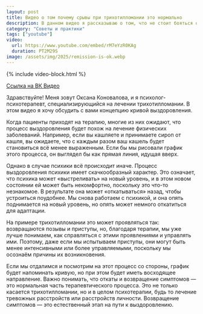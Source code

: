 ```yaml
---
layout: post
title: Видео о том почему срывы при трихотилломании это нормально
description: В данном видео я рассказываю о том, что не стоит бояться откатов и это является нормальным процессом выздоровления от трихотилломании
category: "Советы и практики"
tags: ["youtube"]
video:
  url: https://www.youtube.com/embed/rM7eYzR0KAg
  duration: PT2M29S
image: /assets/img/2025/remission-is-ok.webp
---
```


{% include video-block.html %}

<a href="https://vkvideo.ru/video-211245681_456239032" rel="nofollow" target="_blank">Ссылка на ВК Видео</a>

Здравствуйте! Меня зовут Оксана Коновалова, и я психолог-психотерапевт, специализирующийся на лечении трихотилломании. В этом видео я хочу обсудить с вами концепцию кривой выздоровления.

Когда пациенты приходят на терапию, многие из них ожидают, что процесс выздоровления будет похож на лечение физических заболеваний. Например, если вы кашляете и принимаете сироп от кашля, вы ожидаете, что с каждым разом ваш кашель будет становиться всё менее выраженным. Если бы мы рисовали график этого процесса, он выглядел бы как прямая линия, идущая вверх.

Однако в случае психики всё происходит иначе. Процесс выздоровления психики имеет скачкообразный характер. Это означает, что психика может «выстреливать» на новый уровень, и в этом новом состоянии ей может быть некомфортно, поскольку это что-то незнакомое. В результате она может «откатываться» назад, чтобы устроиться поудобнее. Мы снова работаем с психикой, и она опять поднимается на новый уровень, но опять может немного откатиться для адаптации.

На примере трихотилломании это может проявляться так: возвращаются позывы и приступы, но, благодаря терапии, мы уже лучше понимаем, как справляться с этими проявлениями и управлять ими. Поэтому, даже если мы испытываем приступы, они могут быть менее интенсивными или более управляемыми, поскольку мы осознаём причины их возникновения.

Если мы отдалимся и посмотрим на этот процесс со стороны, график будет напоминать кривую, но при этом будет иметь восходящее направление. Важно понимать, что откаты и возвращение симптомов — это нормальная часть терапевтического процесса. Это не только касается трихотилломании, но и в целом психотерапии, будь то лечение тревожных расстройств или расстройств личности. Возвращение симптомов — это естественный этап на пути к выздоровлению.